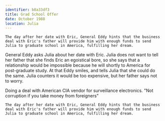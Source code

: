```yaml
---
identifier: b8a33df3
title: Grad School Offer
date: October 1988 
location: Julia
---
```


``` {.synopsis}
The day after her date with Eric, General Eddy hints that the business deal with Eric's father will provide him with enough funds to send Julia to graduate school in America, fulfilling her dream. 
```

General Eddy asks Julia about her date with Eric. Julia does not want to
tell her father that she finds Eric an egoistical bore, so she says that
a relationship would be impossible because he will shortly to America
for post-graduate study. At that Eddy smiles, and tells Julia that she
could do the same. Julia counters it would be too expensive, but her
father says not to worry.

Doing a deal with American CIA vendor for surveillance electronics. 
    "Not corruption if you take money from foreigners"

   ~~~~~~~~~~~~~~~~~~~~~~~~~~~~~~~~~
The day after her date with Eric, General Eddy hints that the business deal with Eric's father will provide him with enough funds to send Julia to graduate school in America, fulfilling her dream. 
   ~~~~~~~~~~~~~~~~~~~~~~~~~~~~~~~~~
